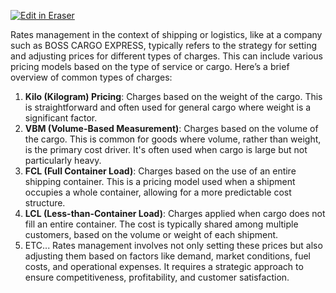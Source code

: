 <p><a target="_blank" href="https://app.eraser.io/workspace/bkrIplCAOeWbI1oEbFTa" id="edit-in-eraser-github-link"><img alt="Edit in Eraser" src="https://firebasestorage.googleapis.com/v0/b/second-petal-295822.appspot.com/o/images%2Fgithub%2FOpen%20in%20Eraser.svg?alt=media&amp;token=968381c8-a7e7-472a-8ed6-4a6626da5501"></a></p>

Rates management in the context of shipping or logistics, like at a company such as BOSS CARGO EXPRESS, typically refers to the strategy for setting and adjusting prices for different types of charges. This can include various pricing models based on the type of service or cargo. Here’s a brief overview of common types of charges:

1. **Kilo (Kilogram) Pricing**: Charges based on the weight of the cargo. This is straightforward and often used for general cargo where weight is a significant factor.
2. **VBM (Volume-Based Measurement)**: Charges based on the volume of the cargo. This is common for goods where volume, rather than weight, is the primary cost driver. It's often used when cargo is large but not particularly heavy.
3. **FCL (Full Container Load)**: Charges based on the use of an entire shipping container. This is a pricing model used when a shipment occupies a whole container, allowing for a more predictable cost structure.
4. **LCL (Less-than-Container Load)**: Charges applied when cargo does not fill an entire container. The cost is typically shared among multiple customers, based on the volume or weight of each shipment.
5. ETC...
Rates management involves not only setting these prices but also adjusting them based on factors like demand, market conditions, fuel costs, and operational expenses. It requires a strategic approach to ensure competitiveness, profitability, and customer satisfaction.



<!--- Eraser file: https://app.eraser.io/workspace/bkrIplCAOeWbI1oEbFTa --->